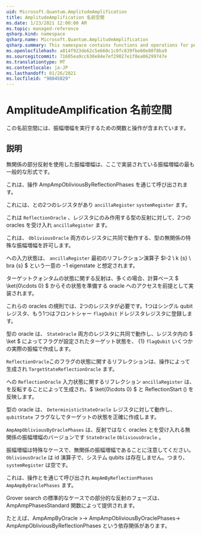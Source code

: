 ```yaml
---
uid: Microsoft.Quantum.AmplitudeAmplification
title: AmplitudeAmplification 名前空間
ms.date: 1/23/2021 12:00:00 AM
ms.topic: managed-reference
qsharp.kind: namespace
qsharp.name: Microsoft.Quantum.AmplitudeAmplification
qsharp.summary: This namespace contains functions and operations for performing amplitude amplification.
ms.openlocfilehash: a014f923de62c5e660c1c0fc839fbe60e80f8ba9
ms.sourcegitcommit: 71605ea9cc630e84e7ef29027e1f0ea06299747e
ms.translationtype: MT
ms.contentlocale: ja-JP
ms.lasthandoff: 01/26/2021
ms.locfileid: "98845829"
---
```

# <a name="microsoftquantumamplitudeamplification-namespace"></a>AmplitudeAmplification 名前空間

この名前空間には、振幅増幅を実行するための関数と操作が含まれています。



## <a name="description"></a>説明

無関係の部分反射を使用した振幅増幅は、ここで実装されている振幅増幅の最も一般的な形式です。

これは、操作 AmpAmpObliviousByReflectionPhases を通じて呼び出されます。

これには、との2つのレジスタがあり `ancillaRegister` `systemRegister` ます。

これは `ReflectionOracle` 、レジスタにのみ作用する型の反射に対して、2つの oracles を受け入れ `ancillaRegister` ます。

これは、 `ObliviousOracle` 両方のレジスタに共同で動作する、型の無関係の特殊な振幅増幅を許可します。

への入力状態は、 `ancillaRegister` 最初のリフレクション演算子 $I-2 \ k {s} \ bra {s} $ という一意の $-$1 eigenstate と想定されます。

ターゲットクォンタムの状態に関する反射は、多くの場合、計算ベース $ \ket{0\cdots 0} $ からその状態を準備する oracle へのアクセスを前提として実装されます。

これらの oracles の規則では、2つのレジスタが必要です。1つはシングル qubit レジスタ、もう1つはフロントシャー `flagQubit` ドレジスタレジスタに登録します。

型の oracle は、 `StateOracle` 両方のレジスタに共同で動作し、レジスタ内の $ \ket $ によってフラグが設定されたターゲット状態を、 {1} `flagQubit` いくつかの実際の振幅で作成します。

`ReflectionOracle`このフラグの状態に関するリフレクションは、操作によって生成され `TargetStateReflectionOracle` ます。

への `ReflectionOracle` 入力状態に関するリフレクション `ancillaRegister` は、を反転することによって生成され、$ \ket{0\cdots 0} $ と ReflectionStart () を反映します。

型の oracle は、 `DeterministicStateOracle` レジスタに対して動作し、 `qubitState` フラグなしでターゲットの状態を正確に作成します。

`AmpAmpObliviousByOraclePhases` は、反射ではなく oracles とを受け入れる無関係の振幅増幅のバージョンです `StateOracle` `ObliviousOracle` 。

振幅増幅は特殊なケースで、無関係の振幅増幅であることに注意してください。 `ObliviousOracle` は id 演算子で、システム qubits は存在しません。つまり、 `systemRegister` は空です。

これは、操作とを通じて呼び出され `AmpAmByReflectionPhases` `AmpAmpByOraclePhases` ます。

Grover search の標準的なケースでの部分的な反射のフェーズは、AmpAmpPhasesStandard 関数によって提供されます。

たとえば、AmpAmpByOracle >-> AmpAmpObliviousByOraclePhases-> AmpAmpObliviousByReflectionPhases という依存関係があります。